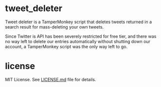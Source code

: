 # tweet_deleter

Tweet deleter is a TamperMonkey script that deletes tweets returned in a search
result for mass-deleting your own tweets.

Since Twitter is API has been severely restricted for free tier, and there was
no way left to delete our entries automatically without shutting down our
account, a TamperMonkey script was the only way left to go.

# license

MIT License. See [LICENSE.md](LICENSE.md) file for details.
